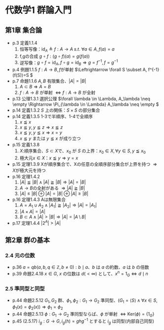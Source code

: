 # 代数学1 群論入門

## 第1章 集合論

* p.3 定義1.1.4
    1. 恒等写像：$\mathrm{id}_A \triangleq f: A \rightarrow A \; s.t. \ \forall a \in A, f(a) = a$
    2. f,gの合成 $g\circ f: (g\circ f)(a)=g(f(a))$
    3. 逆写像：$g\circ f=\mathrm{id}_A, f\circ g=\mathrm{id}_B \Rightarrow g = f^{-1}, f=g^{-1}$
* p.4 例題1.1.5 $f:A\rightarrow B, f$が単射 $\Leftrightarrow \forall S \subset A, f^{-1}(f(S))=S $
* p.7 命題1.1.6 $A,B$ 有限集合、$|A|=|B|$
    1. $A \subset B \Rightarrow A = B$
    2. $f:A\rightarrow B$ が単射 $\Leftrightarrow f:A\rightarrow B$ が全射
* p.13 公理1.3.1 選択公理 $\forall \lambda \in \Lambda, A_\lambda \neq \empty \Rightarrow \Pi_{\lambda \in \Lambda} A_\lambda \neq \empty $
* p.14 定義1.3.2 $S$ 上の関係：$S\times S$ の部分集合
* p.14 定義1.3.5 1-3で半順序、1-4で全順序
    1. $x \leqq x$
    2. $x \leqq y, y \leqq z \Rightarrow x \leqq z$
    3. $x \leqq y, y \leqq x \Rightarrow x = y$
    4. $x \leqq y$ または $y \leqq x$ が成り立つ
* p.15 定義1.3.8
    1. $X$:順序集合、$S \subset X$で、$x_0$ が $S$ の上界：$x_0 \in X, \forall y \in S, y \leqq x_0$
    2. 極大元$x \in X$：$x \leqq y \Rightarrow y = x$
* p.15 定理1.3.9 Xが順序集合で、Xの任意の全順序部分集合が上界を持つ $\Rightarrow X$が極大元を持つ
* p.16 定理1.4.2
    1. $|A| \leqq |B| \land |A| \geqq |B| \Rightarrow |A|=|B|$
    2. $A \rightarrow B$の全射がある $\Rightarrow |A| \geqq |B|$
    3. $|A| \le |B| \oplus |A|=|B| \oplus |A| \ge |B|$
* p.16 定理1.4.3 Aは無限集合
    1. $A=A_1 \cup A_2 \land |A_1| \geqq |A_2| \Rightarrow |A| = |A_1|$
    2. $|A\times A|=|A|$
    3. $B \subset A \land |A| > |B| \Rightarrow |A| = |A \setminus B|$
* p.17 定理1.4.4 $|2^A| > |A|$

## 第2章 群の基本

### 2.4 元の位数

* p.36 $a = qb (a,b,q \in \mathbb{Z}, b \neq 0): b \mid a$、$b$ は $a$ の約数、$a$ は $b$ の倍数
* p.39 命題2.4.18 $x \in G$, $x$ の位数は $d (<\infty)$ として、$x^n = 1_G \Leftrightarrow d \mid n$

### 2.5 準同型と同型

* p.44 命題2.5.12 $G_1,G_2$ 群、$\phi_1, \phi_2: G_1 \rightarrow G_2$ 準同型、($G_1 = \langle S\rangle \land \forall x \in S, \phi_1(x) = \phi_2(x)) \Rightarrow \phi_1 = \phi_2$
* p.44 命題2.5.13 $\phi:G_1 \rightarrow G_2$ 準同型ならば、$\phi$ が単射 $\Leftrightarrow \mathrm{Ker}(\phi)=\{1_G\}$
* p.45 (2.5.17) $i_g : G \rightarrow G, i_g(h) = ghg^{-1}$ とすると $i_g$ は同型(内部自己同型)